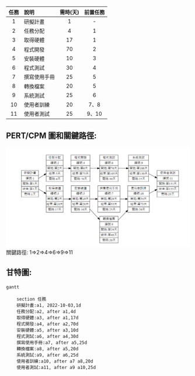 |任務|說明|需時(天)|前置任務|
|:--:|:--|:--:|:--:|
|1|研擬計畫|1|-|
|2|任務分配|4|1|
|3|取得硬體|17|1|
|4|程式開發|70|2|
|5|安裝硬體|10|3|
|6|程式測試|30|4|
|7|撰寫使用手冊|25|5|
|8|轉換檔案|20|5|
|9|系統測試|25|6|
|10|使用者訓練|20|7、8|
|11|使用者測試|25|9、10|

## PERT/CPM 圖和關鍵路徑:
![PERT/CPM](PERT_CPM.PNG)
關鍵路徑: 1=>2=>4=>6=>9=>11

## 甘特圖:
```mermaid
gantt
        
    section 任務
    研擬計畫:a1, 2022-10-03,1d
    任務分配:a2, after a1,4d
    取得硬體:a3, after a1,17d
    程式開發:a4, after a2,70d
    安裝硬體:a5, after a3,10d
    程式測試:a6, after a4,30d
    撰寫使用手冊:a7, after a5,25d
    轉換檔案:a8, after a5,20d
    系統測試:a9, after a6,25d
    使用者訓練:a10, after a7 a8,20d
    使用者測試:a11, after a9 a10,25d
```

